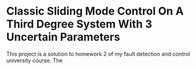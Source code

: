 # Classic Sliding Mode Control On A Third Degree System With 3 Uncertain Parameters

This project is a solution to homework 2 of my fault detection and control university course. The
